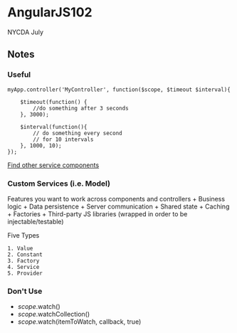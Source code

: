 # AngularJS102
  NYCDA July

## Notes
### Useful

	myApp.controller('MyController', function($scope, $timeout $interval){

		$timeout(function() {
			//do something after 3 seconds
		}, 3000);

		$interval(function(){
			// do something every second
			// for 10 intervals
		}, 1000, 10);
	});

[Find other service components](https://docs.angularjs.org/api/ng/service)

### Custom Services (i.e. Model)
Features you want to work across components and controllers
	+ Business logic
	+ Data persistence
	+ Server communication
	+ Shared state
	+ Caching
	+ Factories
	+ Third-party JS libraries (wrapped in order to be injectable/testable)


Five Types

	1. Value
	2. Constant
	3. Factory
	4. Service
	5. Provider



### Don't Use
  + $scope.$watch()
  + $scope.$watchCollection()
  + $scope.$watch(itemToWatch, callback, true)


